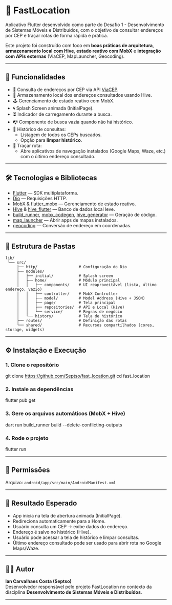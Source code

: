 # 📍 FastLocation

Aplicativo Flutter desenvolvido como parte do Desafio 1 - Desenvolvimento de Sistemas Móveis e Distribuídos, com o objetivo de consultar endereços por CEP e traçar rotas de forma rápida e prática.  

Este projeto foi construído com foco em **boas práticas de arquitetura**, **armazenamento local com Hive**, **estado reativo com MobX** e **integração com APIs externas** (ViaCEP, MapLauncher, Geocoding).

---

## 🚀 Funcionalidades

- 🔎 Consulta de endereços por CEP via API [ViaCEP](https://viacep.com.br/ws).
- 💾 Armazenamento local dos endereços consultados usando Hive.
- 🕹️ Gerenciamento de estado reativo com MobX.
- 🌀 Splash Screen animada (InitialPage).
- ⏳ Indicador de carregamento durante a busca.
- 📭 Componente de busca vazia quando não há histórico.
- 📝 Histórico de consultas:
  - Listagem de todos os CEPs buscados.
  - Opção para **limpar histórico**.
- 🧭 Traçar rota:
  - Abre aplicativos de navegação instalados (Google Maps, Waze, etc.) com o último endereço consultado.

---

## 🛠️ Tecnologias e Bibliotecas

- [Flutter](https://flutter.dev/) — SDK multiplataforma.
- [Dio](https://pub.dev/packages/dio) — Requisições HTTP.
- [MobX](https://pub.dev/packages/mobx) & [flutter_mobx](https://pub.dev/packages/flutter_mobx) — Gerenciamento de estado reativo.
- [Hive](https://pub.dev/packages/hive) & [hive_flutter](https://pub.dev/packages/hive_flutter) — Banco de dados local leve.
- [build_runner](https://pub.dev/packages/build_runner), [mobx_codegen](https://pub.dev/packages/mobx_codegen), [hive_generator](https://pub.dev/packages/hive_generator) — Geração de código.
- [map_launcher](https://pub.dev/packages/map_launcher) — Abrir apps de mapas instalados.
- [geocoding](https://pub.dev/packages/geocoding) — Conversão de endereço em coordenadas.

---

## 📂 Estrutura de Pastas

```
lib/
 └── src/
     ├── http/                  # Configuração do Dio
     ├── modules/
     │   ├── initial/           # Splash screen
     │   ├── home/              # Módulo principal
     │   │   ├── components/    # UI reaproveitável (lista, último endereço, vazio)
     │   │   ├── controller/    # MobX Controller
     │   │   ├── model/         # Model Address (Hive + JSON)
     │   │   ├── page/          # Tela principal
     │   │   ├── repositories/  # API e Local (Hive)
     │   │   └── service/       # Regras de negócio
     │   └── history/           # Tela de histórico
     ├── routes/                # Definição das rotas
     └── shared/                # Recursos compartilhados (cores, storage, widgets)
```

---

## ⚙️ Instalação e Execução

### 1. Clone o repositório

git clone https://github.com/Septso/fast_location.git
cd fast_location

### 2. Instale as dependências

flutter pub get


### 3. Gere os arquivos automáticos (MobX + Hive)

dart run build_runner build --delete-conflicting-outputs


### 4. Rode o projeto

flutter run


---

## 📱 Permissões

Arquivo: `android/app/src/main/AndroidManifest.xml`
<uses-permission android:name="android.permission.INTERNET"/>


---

## 🎯 Resultado Esperado

- App inicia na tela de abertura animada (InitialPage).  
- Redireciona automaticamente para a Home.  
- Usuário consulta um CEP → exibe dados do endereço.  
- Endereço é salvo no histórico (Hive).  
- Usuário pode acessar a tela de histórico e limpar consultas.  
- Último endereço consultado pode ser usado para abrir rota no Google Maps/Waze.  

---

## 👨‍💻 Autor

**Ian Carvalhaes Costa (Septso)**  
Desenvolvedor responsável pelo projeto FastLocation no contexto da disciplina **Desenvolvimento de Sistemas Móveis e Distribuídos**.

---
